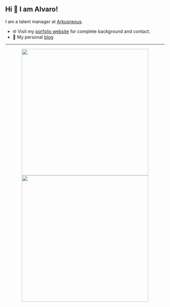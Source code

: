 

## Hi 👋 I am Alvaro! 
I am a talent manager at [Arkusnexus](https://www.arkusnexus.com/). 

- 🌐 Visit my [porfolio website](https://alvaromunozmx.github.io/) for complete background and contact.
- 👋 My personal [blog](https://alvaromunozmx.github.io/blog/)

---
<p align = "center">
  <img src = "https://github-readme-stats.vercel.app/api?username=alvaromunozmx" width = 400>
  <img src = "https://github-readme-streak-stats.herokuapp.com?user=alvaromunozmx&theme=dark&hide_border=true" width = 400>
</p>


<!--
<a href="https://app.daily.dev/alvaromunozmx"><img src="https://api.daily.dev/devcards/bd772817a2c14180b275e7ac9c02dc53.png?r=7n3" width="400" alt="Alvaro's Dev Card"/></a>

**alvaromunozmx/alvaromunozmx** is a ✨ _special_ ✨ repository because its `README.md` (this file) appears on your GitHub profile.

Here are some ideas to get you started:

- 🔭 I’m currently working on ...
- 🌱 I’m currently learning ...
- 👯 I’m looking to collaborate on ...
- 🤔 I’m looking for help with ...
- 💬 Ask me about ...
- 📫 How to reach me: ...
- 😄 Pronouns: ...
- ⚡ Fun fact: ...
-->
